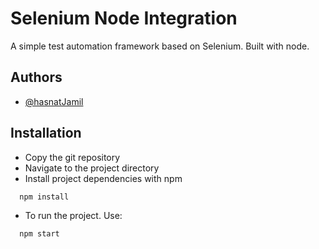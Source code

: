 # Selenium Node Integration

A simple test automation framework based on Selenium. Built with node.

## Authors

- [@hasnatJamil](https://www.github.com/jamil2018)

## Installation

- Copy the git repository
- Navigate to the project directory
- Install project dependencies with npm

```bash
  npm install
```

- To run the project. Use:

```bash
  npm start
```

